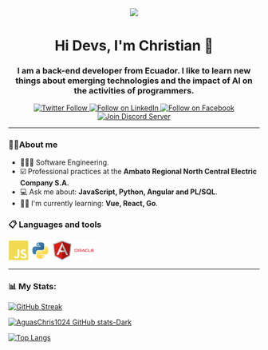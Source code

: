 <div id="header" align="center">
    <img src="https://media2.giphy.com/media/vrxxqQbyRxYi6scCjT/200.webp?cid=ecf05e47lle4hna6cjntqrfgs8g89a42wknay5wgho9x1e8z&rid=200.webp&ct=g" width="300">
    <h1 align="center">Hi Devs, I'm Christian 👋</h1>
    <h3 align="center">I am a back-end developer from Ecuador. I like to learn new things about emerging technologies and the impact of AI on the activities of programmers.</h3>
</div>
<div id="badges" align="center">
    <a href="https://twitter.com/aguaschris35" target="_blank">
        <img alt="Twitter Follow" src="https://img.shields.io/twitter/follow/aguaschris35?style=social">
    </a>
    <a href="https://www.linkedin.com/in/ag062810">
        <img alt="Follow on LinkedIn" src="https://img.shields.io/badge/Follow%20-Personal Profile-blue?logo=linkedin"/>
      </a>
      <a href="https://www.facebook.com/aguaschris">
        <img alt="Follow on Facebook" src="https://img.shields.io/badge/Follow%20-Personal Profile-blue?logo=facebook"/>
    </a>
    <a href="https://discord.gg/HaHKwbzT">
        <img alt="Join Discord Server" src="https://img.shields.io/badge/Join-Personal%20Server-7289DA?logo=discord"/>
    </a>
</div>

---

### 👦🏻About me

- 🧑🏻‍💻 Software Engineering.
- ☑️ Professional practices at the **Ambato Regional North Central Electric Company S.A.**
- 💻 Ask me about: **JavaScript, Python, Angular and PL/SQL**.
- ✍🏻 I'm currently learning: **Vue, React, Go**.

<div align="left">
    <h3>📋 Languages and tools</h3>
    <div>
        <img src="https://github.com/devicons/devicon/blob/master/icons/javascript/javascript-plain.svg" title="JavaScript" alt="JavaScript"
        width="40" height="40">
        <img src="https://github.com/devicons/devicon/blob/master/icons/python/python-original.svg" title="Python" alt="Python"
        width="40" height="40">
        <img src="https://github.com/devicons/devicon/blob/master/icons/angularjs/angularjs-original.svg" title="Angular" alt="Angular"
        width="40" height="40">
        <img src="https://github.com/devicons/devicon/blob/master/icons/oracle/oracle-original.svg" title="PL/SQL" alt="PL/SQL"
        width="40" height="40">
    </div>
</div>

---

### 📊 My Stats:

[![GitHub Streak](https://github-readme-streak-stats.herokuapp.com?user=AguasChris1024&theme=vue-dark&hide_border=true&date_format=M%20j%5B%2C%20Y%5D&mode=weekly)](https://git.io/streak-stats)

[![AguasChris1024 GitHub stats-Dark](https://github-readme-stats.vercel.app/api?username=AguasChris1024&show_icons=true&theme=vue-dark&hide_border=true&date_format=M%20j%5B%2C%20Y%5D)](https://github.com/anuraghazra/github-readme-stats#gh-dark-mode-only)

[![Top Langs](https://github-readme-stats.vercel.app/api/top-langs/?username=AguasChris1024&theme=vue-dark&hide_border=true&date_format=M%20j%5B%2C%20Y%5D&layout=compact)](https://github.com/anuraghazra/github-readme-stats)